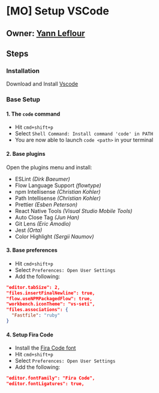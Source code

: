 # [MO] Setup VSCode

## Owner: [Yann Leflour](https://github.com/yleflour)
## Steps

### Installation
Download and Install [Vscode](https://code.visualstudio.com/)

### Base Setup

#### 1. The `code` command

- Hit `cmd+shift+p`
- Select `Shell Command: Install command 'code' in PATH`
- You are now able to launch `code <path>` in your terminal

#### 2. Base plugins

Open the plugins menu and install:

- ESLint *(Dirk Baeumer)*
- Flow Language Support *(flowtype)*
- npm Intellisense *(Christian Kohler)*
- Path Intellisense *(Christian Kohler)*
- Prettier *(Esben Peterson)*
- React Native Tools *(Visual Studio Mobile Tools)*
- Auto Close Tag *(Jun Han)*
- Git Lens *(Eric Amodio)*
- Jest *(Orta)*
- Color Highlight *(Sergii Naumov)*

#### 3. Base preferences

- Hit `cmd+shift+p`
- Select `Preferences: Open User Settings`
- Add the following:
```json
"editor.tabSize": 2,
"files.insertFinalNewline": true,
"flow.useNPMPackagedFlow": true,
"workbench.iconTheme": "vs-seti",
"files.associations": {
  "Fastfile": "ruby"
}
```

#### 4. Setup Fira Code

- Install the [Fira Code font](https://github.com/tonsky/FiraCode)
- Hit `cmd+shift+p`
- Select `Preferences: Open User Settings`
- Add the following:
```json
"editor.fontFamily": "Fira Code",
"editor.fontLigatures": true,
```
